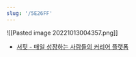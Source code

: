 ```yaml
---
slug: '/5E26FF'
---
```


![[Pasted image 20221013004357.png]]

- [서핏 - 매일 성장하는 사람들의 커리어 플랫폼](https://www.surfit.io/)
